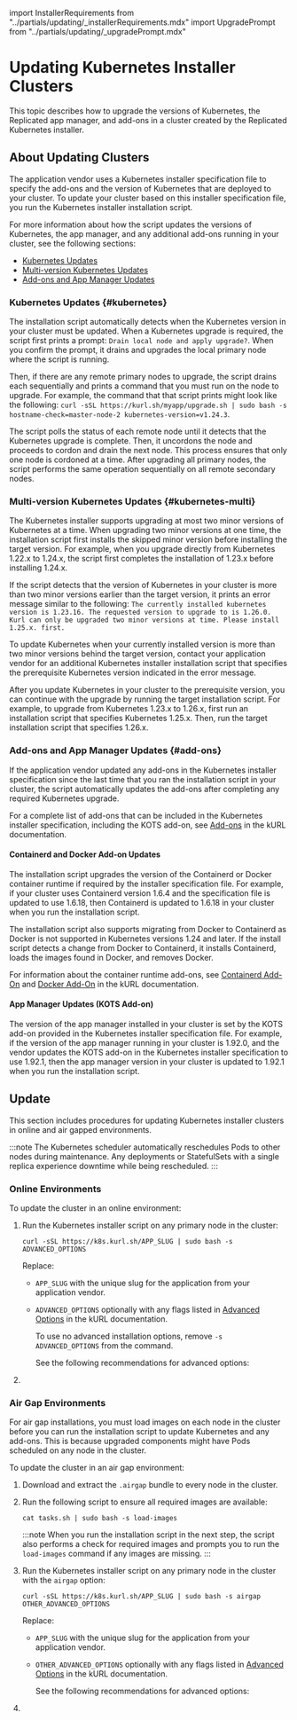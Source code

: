 import InstallerRequirements from "../partials/updating/_installerRequirements.mdx"
import UpgradePrompt from "../partials/updating/_upgradePrompt.mdx"

# Updating Kubernetes Installer Clusters

This topic describes how to upgrade the versions of Kubernetes, the Replicated app manager, and add-ons in a cluster created by the Replicated Kubernetes installer.

## About Updating Clusters 

The application vendor uses a Kubernetes installer specification file to specify the add-ons and the version of Kubernetes that are deployed to your cluster. To update your cluster based on this installer specification file, you run the Kubernetes installer installation script.

For more information about how the script updates the versions of Kubernetes, the app manager, and any additional add-ons running in your cluster, see the following sections:
* [Kubernetes Updates](#kubernetes)
* [Multi-version Kubernetes Updates](#kubernetes-multi)
* [Add-ons and App Manager Updates](#add-ons)

### Kubernetes Updates {#kubernetes}

The installation script automatically detects when the Kubernetes version in your cluster must be updated. When a Kubernetes upgrade is required, the script first prints a prompt: `Drain local node and apply upgrade?`. When you confirm the prompt, it drains and upgrades the local primary node where the script is running.

Then, if there are any remote primary nodes to upgrade, the script drains each sequentially and prints a command that you must run on the node to upgrade. For example, the command that that script prints might look like the following: `curl -sSL https://kurl.sh/myapp/upgrade.sh | sudo bash -s hostname-check=master-node-2 kubernetes-version=v1.24.3`.

The script polls the status of each remote node until it detects that the Kubernetes upgrade is complete. Then, it uncordons the node and proceeds to cordon and drain the next node. This process ensures that only one node is cordoned at a time. After upgrading all primary nodes, the script performs the same operation sequentially on all remote secondary nodes.

### Multi-version Kubernetes Updates {#kubernetes-multi}

The Kubernetes installer supports upgrading at most two minor versions of Kubernetes at a time. When upgrading two minor versions at one time, the installation script first installs the skipped minor version before installing the target version. For example, when you upgrade directly from Kubernetes 1.22.x to 1.24.x, the script first completes the installation of 1.23.x before installing 1.24.x. 

If the script detects that the version of Kubernetes in your cluster is more than two minor versions earlier than the target version, it prints an error message similar to the following: `The currently installed kubernetes version is 1.23.16. The requested version to upgrade to is 1.26.0. Kurl can only be upgraded two minor versions at time. Please install 1.25.x. first.`

To update Kubernetes when your currently installed version is more than two minor versions behind the target version, contact your application vendor for an additional Kubernetes installer installation script that specifies the prerequisite Kubernetes version indicated in the error message.

After you update Kubernetes in your cluster to the prerequisite version, you can continue with the upgrade by running the target installation script. For example, to upgrade from Kubernetes 1.23.x to 1.26.x, first run an installation script that specifies Kubernetes 1.25.x. Then, run the target installation script that specifies 1.26.x.

### Add-ons and App Manager Updates {#add-ons}

If the application vendor updated any add-ons in the Kubernetes installer specification since the last time that you ran the installation script in your cluster, the script automatically updates the add-ons after completing any required Kubernetes upgrade.

For a complete list of add-ons that can be included in the Kubernetes installer specification, including the KOTS add-on, see [Add-ons](https://kurl.sh/docs/add-ons/antrea) in the kURL documentation.

#### Containerd and Docker Add-on Updates

The installation script upgrades the version of the Containerd or Docker container runtime if required by the installer specification file. For example, if your cluster uses Containerd version 1.6.4 and the specification file is updated to use 1.6.18, then Containerd is updated to 1.6.18 in your cluster when you run the installation script.

The installation script also supports migrating from Docker to Containerd as Docker is not supported in Kubernetes versions 1.24 and later. If the install script detects a change from Docker to Containerd, it installs Containerd, loads the images found in Docker, and removes Docker.

For information about the container runtime add-ons, see [Containerd Add-On](https://kurl.sh/docs/add-ons/containerd) and [Docker Add-On](https://kurl.sh/docs/add-ons/docker) in the kURL documentation.

#### App Manager Updates (KOTS Add-on)

The version of the app manager installed in your cluster is set by the KOTS add-on provided in the Kubernetes installer specification file. For example, if the version of the app manager running in your cluster is 1.92.0, and the vendor updates the KOTS add-on in the Kubernetes installer specification to use 1.92.1, then the app manager version in your cluster is updated to 1.92.1 when you run the installation script.

## Update

This section includes procedures for updating Kubernetes installer clusters in online and air gapped environments.

:::note
The Kubernetes scheduler automatically reschedules Pods to other nodes during maintenance. Any deployments or StatefulSets with a single replica experience downtime while being rescheduled.
:::

### Online Environments

To update the cluster in an online environment:

1. Run the Kubernetes installer script on any primary node in the cluster:

   ```
   curl -sSL https://k8s.kurl.sh/APP_SLUG | sudo bash -s ADVANCED_OPTIONS
   ```
   Replace:
   * `APP_SLUG` with the unique slug for the application from your application vendor.
   * `ADVANCED_OPTIONS` optionally with any flags listed in [Advanced Options](https://kurl.sh/docs/install-with-kurl/advanced-options) in the kURL documentation.
      
     To use no advanced installation options, remove `-s ADVANCED_OPTIONS` from the command.

     See the following recommendations for advanced options:

      <InstallerRequirements/>

1. <UpgradePrompt/>

### Air Gap Environments

For air gap installations, you must load images on each node in the cluster before you can run the installation script to update Kubernetes and any add-ons. This is because upgraded components might have Pods scheduled on any node in the cluster. 

To update the cluster in an air gap environment:

1. Download and extract the `.airgap` bundle to every node in the cluster.

1. Run the following script to ensure all required images are available:

   ```
   cat tasks.sh | sudo bash -s load-images
   ```

   :::note
   When you run the installation script in the next step, the script also performs a check for required images and prompts you to run the `load-images` command if any images are missing.
   :::

1. Run the Kubernetes installer script on any primary node in the cluster with the `airgap` option:

   ```
   curl -sSL https://k8s.kurl.sh/APP_SLUG | sudo bash -s airgap OTHER_ADVANCED_OPTIONS
   ```
   Replace:
   * `APP_SLUG` with the unique slug for the application from your application vendor.
   * `OTHER_ADVANCED_OPTIONS` optionally with any flags listed in [Advanced Options](https://kurl.sh/docs/install-with-kurl/advanced-options) in the kURL documentation.
   
     See the following recommendations for advanced options:
      <InstallerRequirements/>

1. <UpgradePrompt/>
